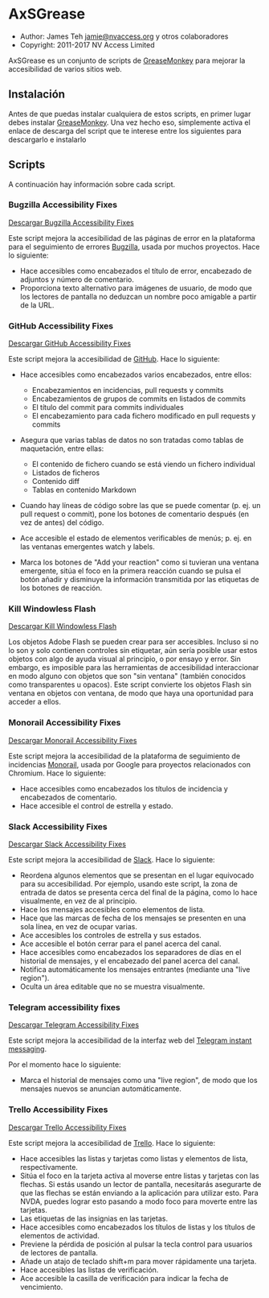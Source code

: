 # AxSGrease

-   Author: James Teh <jamie@nvaccess.org> y otros colaboradores
-   Copyright: 2011-2017 NV Access Limited

AxSGrease es un conjunto de scripts de
[GreaseMonkey](https://addons.mozilla.org/en-US/firefox/addon/greasemonkey/)
para mejorar la accesibilidad de varios sitios web.

## Instalación


Antes de que puedas instalar cualquiera de estos scripts, en primer
lugar debes instalar
[GreaseMonkey](https://addons.mozilla.org/en-US/firefox/addon/greasemonkey/).
Una vez hecho eso, simplemente activa el enlace de descarga del script
que te interese entre los siguientes para descargarlo e instalarlo

## Scripts


A continuación hay información sobre cada script.

### Bugzilla Accessibility Fixes

[Descargar Bugzilla Accessibility
Fixes](https://github.com/nvaccess/axSGrease/raw/master/BugzillaA11yFixes.user.js)

Este script mejora la accesibilidad de las páginas de error en la
plataforma para el seguimiento de errores
[Bugzilla](http://www.bugzilla.org/), usada por muchos proyectos. Hace
lo siguiente:

-   Hace accesibles como encabezados el título de error, encabezado de
    adjuntos y número de comentario.
-   Proporciona texto alternativo para imágenes de usuario, de modo que
    los lectores de pantalla no deduzcan un nombre poco amigable a
    partir de la URL.

### GitHub Accessibility Fixes

[Descargar GitHub Accessibility
Fixes](https://github.com/nvaccess/axSGrease/raw/master/GitHubA11yFixes.user.js)

Este script mejora la accesibilidad de [GitHub](https://github.com/).
Hace lo siguiente:

-   Hace accesibles como encabezados varios encabezados, entre ellos:

    -   Encabezamientos en incidencias, pull requests y commits
    -   Encabezamientos de grupos de commits en listados de commits
    -   El título del commit para commits individuales
    -   El encabezamiento para cada fichero modificado en pull requests
        y commits

-   Asegura que varias tablas de datos no son tratadas como tablas de
    maquetación, entre ellas:
    -   El contenido de fichero cuando se está viendo un fichero
        individual
    -   Listados de ficheros
    -   Contenido diff
    -   Tablas en contenido Markdown
-   Cuando hay líneas de código sobre las que se puede comentar (p. ej.
    un pull request o commit), pone los botones de comentario después
    (en vez de antes) del código.
-   Ace accesible el estado de elementos verificables de menús; p. ej.
    en las ventanas emergentes watch y labels.
-   Marca los botones de "Add your reaction" como si tuvieran una
    ventana emergente, sitúa el foco en la primera reacción cuando se
    pulsa el botón añadir y disminuye la información transmitida por las
    etiquetas de los botones de reacción.

### Kill Windowless Flash

[Descargar Kill Windowless
Flash](https://github.com/nvaccess/axSGrease/raw/master/KillWindowlessFlash.js)

Los objetos Adobe Flash se pueden crear para ser accesibles. Incluso si
no lo son y solo contienen controles sin etiquetar, aún sería posible
usar estos objetos con algo de ayuda visual al principio, o por ensayo y
error. Sin embargo, es imposible para las herramientas de accesibilidad
interaccionar en modo alguno con objetos que son "sin ventana" (también
conocidos como transparentes u opacos). Este script convierte los
objetos Flash sin ventana en objetos con ventana, de modo que haya una
oportunidad para acceder a ellos.

### Monorail Accessibility Fixes

[Descargar Monorail Accessibility
Fixes](https://github.com/nvaccess/axSGrease/raw/master/MonorailA11yFixes.user.js)

Este script mejora la accesibilidad de la plataforma de seguimiento de
incidencias [Monorail](https://bugs.chromium.org/), usada por Google
para proyectos relacionados con Chromium. Hace lo siguiente:

-   Hace accesibles como encabezados los títulos de incidencia y
    encabezados de comentario.
-   Hace accesible el control de estrella y estado.

### Slack Accessibility Fixes

[Descargar Slack Accessibility
Fixes](https://github.com/nvaccess/axSGrease/raw/master/SlackA11yFixes.user.js)

Este script mejora la accesibilidad de [Slack](https://www.slack.com/).
Hace lo siguiente:

-   Reordena algunos elementos que se presentan en el lugar equivocado
    para su accesibilidad. Por ejemplo, usando este script, la zona de
    entrada de datos se presenta cerca del final de la página, como lo
    hace visualmente, en vez de al principio.
-   Hace los mensajes accesibles como elementos de lista.
-   Hace que las marcas de fecha de los mensajes se presenten en una
    sola línea, en vez de ocupar varias.
-   Ace accesibles los controles de estrella y sus estados.
-   Ace accesible el botón cerrar para el panel acerca del canal.
-   Hace accesibles como encabezados los separadores de días en el
    historial de mensajes, y el encabezado del panel acerca del canal.
-   Notifica automáticamente los mensajes entrantes (mediante una "live
    region").
-   Oculta un área editable que no se muestra visualmente.

### Telegram accessibility fixes

[Descargar Telegram Accessibility
Fixes](https://github.com/nvaccess/axSGrease/raw/master/TelegramA11yFixes.user.js)

Este script mejora la accesibilidad de la interfaz web del [Telegram
instant messaging](https://web.telegram.org/).

Por el momento hace lo siguiente:

-   Marca el historial de mensajes como una "live region", de modo que
    los mensajes nuevos se anuncian automáticamente.

### Trello Accessibility Fixes

[Descargar Trello Accessibility Fixes](https://github.com/nvaccess/axSGrease/raw/master/TrelloA11yFixes.user.js)

Este script mejora la accesibilidad de [Trello](https://trello.com/). Hace lo siguiente:

- Hace accesibles las listas y tarjetas como listas y elementos de lista, respectivamente.
- Sitúa el foco en la tarjeta activa al moverse entre listas y tarjetas con las flechas.
 Si estás usando un lector de pantalla, necesitarás asegurarte de que las flechas se están enviando a la aplicación para utilizar esto.
 Para NVDA, puedes lograr esto pasando a modo foco para moverte entre las tarjetas.
 - Las etiquetas de las insignias en las tarjetas.
- Hace accesibles como encabezados los títulos de listas y los títulos de elementos de actividad.
- Previene la pérdida de posición al pulsar la tecla control para usuarios de lectores de pantalla.
- Añade un atajo de teclado shift+m para mover rápidamente una tarjeta.
- Hace accesibles las listas de verificación.
- Ace accesible la casilla de verificación para indicar la fecha de vencimiento.

